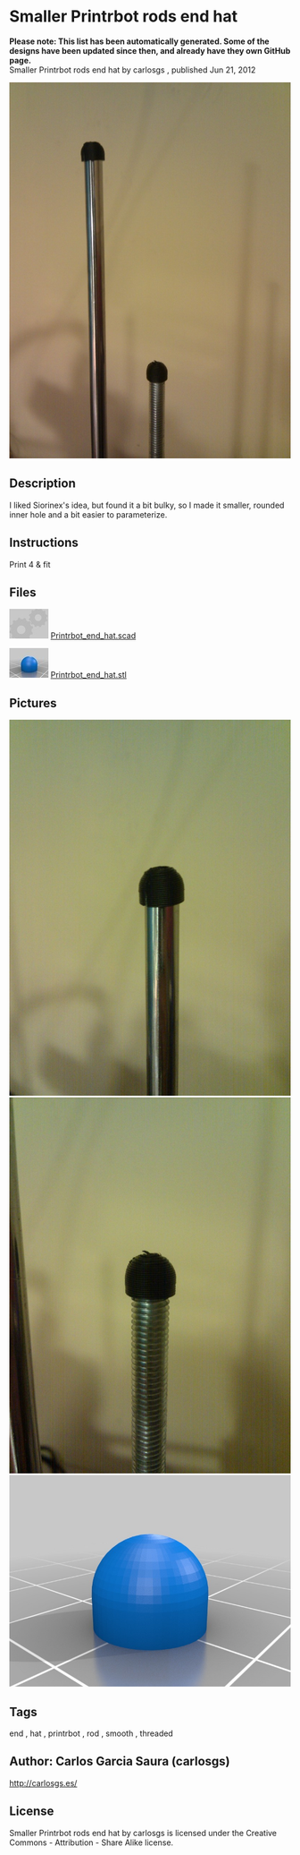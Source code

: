 Smaller Printrbot rods end hat
===============
**Please note: This list has been automatically generated. Some of the designs have been updated since then, and already have they own GitHub page.**  
Smaller Printrbot rods end hat  by carlosgs , published Jun 21, 2012

![Image](img/both_display_large.jpg "Title")

Description
--------
I liked Siorinex's idea, but found it a bit bulky, so I made it smaller, rounded inner hole and a bit easier to parameterize.<br />

Instructions
--------
Print 4 &amp; fit

Files
--------
[![Image](img/Gears_preview_tinycard.jpg)](Printrbot_end_hat.scad)
 [ Printrbot_end_hat.scad](Printrbot_end_hat.scad)  

[![Image](img/Printrbot_end_hat_preview_tinycard.jpg)](Printrbot_end_hat.stl)
 [ Printrbot_end_hat.stl](Printrbot_end_hat.stl)  



Pictures
--------
![Image](img/smooth_display_large.jpg "Title")
![Image](img/threaded_display_large.jpg "Title")
![Image](img/Printrbot_end_hat_display_large.jpg "Title")


Tags
--------
end , hat , printrbot , rod , smooth , threaded  



Author: Carlos Garcia Saura (carlosgs)
--------
<http://carlosgs.es/>  

License
--------
Smaller Printrbot rods end hat by carlosgs is licensed under the Creative Commons - Attribution - Share Alike license.  

